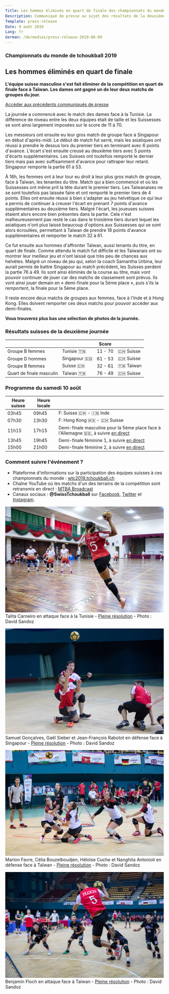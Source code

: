 ```yaml
---
Title: Les hommes éliminés en quart de finale des championnats du monde de tchoukball
Description: Communiqué de presse au sujet des résultats de la deuxième journée de compétition des équipes suisses aux championnats du monde de tchoukball FITB de 2019
Template: press-release
Date: 9 août 2019
Lang: fr
German: /de/medias/press-release-2019-08-09
---
```


### Championnats du monde de&nbsp;tchoukball&nbsp;2019
## Les hommes éliminés en quart de finale

**L'équipe suisse masculine s'est fait éliminer de la compétition en quart de finale face à Taïwan. Les dames ont gagné un de leur deux matchs de groupes du jour.**

[Accéder aux précédents communiqués de presse](/medias)

La journée a commencé avec le match des dames face à la Tunisie. La différence de niveau entre les deux équipes était de taille et les Suissesses se sont ainsi largement imposées sur le score de 11 à 70.

Les messieurs ont ensuite eu leur gros match de groupe face à Singapour en début d'après-midi. Le début de match fut serré, mais les asiatiques ont réussi à prendre le dessus lors du premier tiers en terminant avec 6 points d'avance. L'écart s'est ensuite creusé au deuxième tiers avec 5 points d'écarts supplémentaires. Les Suisses ont toutefois remporté le dernier tiers mais pas avec suffisamment d'avance pour rattraper leur retard. Singapour remporte la partie 61 à 53.

À 16h, les femmes ont à leur tour eu droit à leur plus gros match de groupe, face à Taïwan, les tenantes du titre. Match qui a bien commencé et où les Suissesses ont même prit la tête durant le premier tiers. Les Taïwanaises ne se sont toutefois pas laissée faire et ont remporté le premier tiers de 4 points. Elles ont ensuite réussi à bien s'adapter au jeu helvétique ce qui leur a permis de continuer à creuser l'écart en prenant 7 points d'avance supplémentaires au deuxième tiers. Malgré l'écart, les joueuses suisses étaient alors encore bien présentes dans la partie. Cela n'est malheureusement pas resté le cas dans le troisième tiers durant lequel les asiatiques n'ont plus laissé beaucoup d'options aux Suissesses qui se sont alors écroulées, permettant à Taïwan de prendre 18 points d'avance supplémentaires et remporter le match 32 à 61.

Ce fut ensuite aux hommes d'affronter Taïwan, aussi tenants du titre, en quart de finale. Comme attendu le match fut difficile et les Taïwanais ont su montrer leur meilleur jeu et n'ont laissé que très peu de chances aux helvètes. Malgré un niveau de jeu qui, selon la coach Samantha Urbina, leur aurait permis de battre Singapour au match précédent, les Suisses perdent la partie 76 à 49. Ils sont ainsi éliminés de la course au titre, mais vont pouvoir continuer de jouer car des matchs de classement sont prévus. Ils vont ainsi jouer demain en «&nbsp;demi-finale pour la 5ème place&nbsp;», puis s'ils la remportent, la finale pour la 5ème place.

Il reste encore deux matchs de groupes aux femmes, face à l'Inde et à Hong Kong. Elles doivent remporter ces deux matchs pour pouvoir accéder aux demi-finales.

**Vous trouverez plus bas une sélection de photos de la journée.**

### Résultats suisses de la deuxième journée

|                 |                | Score |                |
|-----------------|----------------|-------|----------------|
| Groupe B femmes | Tunisie 🇹🇳     | 11&nbsp;-&nbsp;70 | 🇨🇭 Suisse     |
| Groupe D hommes | Singapour 🇸🇬   | 61 - 53 | 🇨🇭 Suisse     |
| Groupe B femmes | Suisse 🇨🇭      | 32 - 61 | 🇹🇼 Taïwan     |
| Quart de finale masculin | Taïwan 🇹🇼 | 76 - 49 | 🇨🇭 Suisse |

### Programme du samedi 10 août

| Heure suisse | Heure locale |                              |
|--------------|--------------|------------------------------|
| 03h45        |  09h45       | F: Suisse 🇨🇭 - 🇮🇳 Inde      |
| 07h30        |  13h30       | F: Hong Kong 🇭🇰 - 🇨🇭 Suisse |
| 11h15        |  17h15       | Demi-finale masculine pour la 5ème place face à l'Allemagne 🇩🇪, à suivre [en direct](https://www.youtube.com/channel/UCsnKiXWuCB1dlplcHyGSNsw) |
| 13h45        |  19h45       | Demi-finale féminine 1, à suivre [en direct](https://www.youtube.com/channel/UCsnKiXWuCB1dlplcHyGSNsw)       |
| 15h00        |  21h00       | Demi-finale féminine 2, à suivre [en direct](https://www.youtube.com/channel/UCsnKiXWuCB1dlplcHyGSNsw)       |

### Comment suivre l'événement ?

- Plateforme d'informations sur la participation des équipes suisses à ces championnats du monde : [wtc2019.tchoukball.ch](https://wtc2019.tchoukball.ch)
- Chaîne YouTube où les matchs d'un des terrains de la compétition sont retransmis en direct : [MTBA Broadcast](https://www.youtube.com/channel/UCsnKiXWuCB1dlplcHyGSNsw)
- Canaux sociaux : **@SwissTchoukball** sur [Facebook](https://facebook.com/SwissTchoukball), [Twitter](https://twitter.com/SwissTchoukball) et [Instagram](https://instagram.com/SwissTchoukball).

![Talita Carneiro en attaque face à la Tunisie](/assets/images/photos/20190809_WTC_Women_GroupB_TUN-SUI_DSandoz_2110_web.jpg)
Talita Carneiro en attaque face à la Tunisie - [Pleine résolution](https://files.tchoukball.ch/medias/2019/wtc2019/2019-08-09/20190809_WTC_Women_GroupB_TUN-SUI_DSandoz_2110.jpg) - Photo : David Sandoz

![Samuel Gonçalves, Gaël Sieber et Jean-François Rabotot en défense face à Singapour](/assets/images/photos/20190809_WTC_Men_GroupD_SIN-SUI_DSandoz_2314_web.jpg)
Samuel Gonçalves, Gaël Sieber et Jean-François Rabotot en défense face à Singapour - [Pleine résolution](https://files.tchoukball.ch/medias/2019/wtc2019/2019-08-09/20190809_WTC_Men_GroupD_SIN-SUI_DSandoz_2314.jpg) - Photo : David Sandoz

![Marion Favre, Célia Bouzelboudjen, Héloïse Cuche et Nanghita Antonioli en défense face à Taïwan](/assets/images/photos/20190809_WTC_Women_GroupB_SUI-ROC_DSandoz_2554_web.jpg)
Marion Favre, Célia Bouzelboudjen, Héloïse Cuche et Nanghita Antonioli en défense face à Taïwan - [Pleine résolution](https://files.tchoukball.ch/medias/2019/wtc2019/2019-08-09/20190809_WTC_Women_GroupB_SUI-ROC_DSandoz_2554.jpg) - Photo : David Sandoz

![Benjamin Floch en attaque face à Taïwan](/assets/images/photos/20190809_WTC_Men_QF_ROC-SUI_DSandoz_2736_web.jpg)
Benjamin Floch en attaque face à Taïwan - [Pleine résolution](https://files.tchoukball.ch/medias/2019/wtc2019/2019-08-09/20190809_WTC_Men_QF_ROC-SUI_DSandoz_2736.jpg) - Photo : David Sandoz
